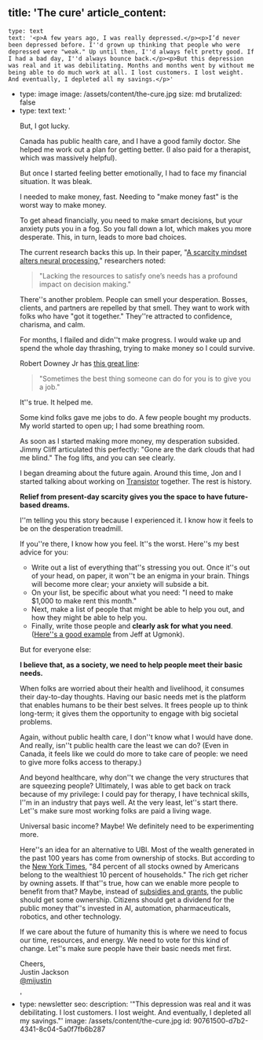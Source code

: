title: 'The cure'
article_content:
  -
    type: text
    text: '<p>A few years ago, I was really depressed.</p><p>I’d never been depressed before. I''d grown up thinking that people who were depressed were "weak." Up until then, I''d always felt pretty good. If I had a bad day, I''d always bounce back.</p><p>But this depression was real and it was debilitating. Months and months went by without me being able to do much work at all. I lost customers. I lost weight. And eventually, I depleted all my savings.</p>'
  -
    type: image
    image: /assets/content/the-cure.jpg
    size: md
    brutalized: false
  -
    type: text
    text: '<p>But, I got lucky.</p><p>Canada has public health care, and I have a good family doctor. She helped me work out a plan for getting better. (I also paid for a therapist, which was massively helpful).</p><p>But once I started feeling better emotionally, I had to face my financial situation. It was bleak.</p><p>I needed to make money, fast. Needing to "make money fast" is the worst way to make money.</p><p>To get ahead financially, you need to make smart decisions, but your anxiety puts you in a fog. So you fall down a lot, which makes you more desperate. This, in turn, leads to more bad choices.</p><p>The current research backs this up. In their paper, "<a href="https://www.ncbi.nlm.nih.gov/pmc/articles/PMC6575633/" target="_blank" rel="noopener noreferrer">A scarcity mindset alters neural processing</a>," researchers noted:</p><blockquote><p>"Lacking the resources to satisfy one’s needs has a profound impact on decision making."</p></blockquote><p>There''s another problem. People can smell your desperation. Bosses, clients, and partners are repelled by that smell. They want to work with folks who have "got it together." They''re attracted to confidence, charisma, and calm.</p><p>For months, I flailed and didn''t make progress. I would wake up and spend the whole day thrashing, trying to make money so I could survive.</p><p>Robert Downey Jr has&nbsp;<a href="https://twitter.com/mijustin/status/1251555726322892800" target="_blank" rel="noopener noreferrer">this great line</a>:</p><blockquote><p>"Sometimes the best thing someone can do for you is to give you a job."</p></blockquote><p>It''s true. It helped me.</p><p>Some kind folks gave me jobs to do. A few people bought my products. My world started to open up; I had some breathing room.</p><p>As soon as I started making more money, my desperation subsided. Jimmy Cliff articulated this perfectly: "Gone are the dark clouds that had me blind." The fog lifts, and you can see clearly.</p><p>I began dreaming about the future again. Around this time, Jon and I started talking about working on&nbsp;<a href="https://transistor.fm/?via=justin" target="_blank" rel="noopener noreferrer">Transistor</a>&nbsp;together. The rest is history.</p><p><strong>Relief from present-day scarcity gives you the space to have future-based dreams.</strong></p><p>I''m telling you this story because I experienced it. I know how it feels to be on the desperation treadmill.</p><p>If you''re there, I know how you feel. It''s the worst. Here''s my best advice for you:</p><ul><li>Write out a list of everything that''s stressing you out. Once it''s out of your head, on paper, it won''t be an enigma in your brain. Things will become more clear; your anxiety will subside a bit.</li><li>On your list, be specific about what you need: "I need to make $1,000 to make rent this month."</li><li>Next, make a list of people that might be able to help you out, and how they might be able to help you.</li><li>Finally, write those people and&nbsp;<strong>clearly ask for what you need</strong>. (<a href="https://manage.kmail-lists.com/subscriptions/web-view?a=aVinKJ&amp;c=A7KHyn&amp;r=pUKas84&amp;m=JuByd4&amp;k=ed1fcd24dbdccfe5f7fb5e3ab6e807d7" target="_blank" rel="noopener noreferrer">Here''s a good example</a>&nbsp;from Jeff at Ugmonk).</li></ul><p>But for everyone else:</p><p><strong>I believe that, as a society, we need to help people meet their basic needs.</strong></p><p>When folks are worried about their health and livelihood, it consumes their day-to-day thoughts. Having our basic needs met is the platform that enables humans to be their best selves. It frees people up to think long-term; it gives them the opportunity to engage with big societal problems.</p><p>Again, without public health care, I don''t know what I would have done. And really, isn''t public health care the least we can do? (Even in Canada, it feels like we could do more to take care of people: we need to give more folks access to therapy.)</p><p>And beyond healthcare, why don''t we change the very structures that are squeezing people? Ultimately, I was able to get back on track because of my privilege: I could pay for therapy, I have technical skills, I''m in an industry that pays well. At the very least, let''s start there. Let''s make sure most working folks are paid a living wage.</p><p>Universal basic income? Maybe! We definitely need to be experimenting more.</p><p>Here''s an idea for an alternative to UBI. Most of the wealth generated in the past 100 years has come from ownership of stocks. But according to the&nbsp;<a href="https://www.nytimes.com/2018/02/08/business/economy/stocks-economy.html">New York Times</a>, "84 percent of all stocks owned by Americans belong to the wealthiest 10 percent of households." The rich get richer by owning assets. If that''s true, how can we enable more people to benefit from that? Maybe, instead of <a href="https://www.latimes.com/business/la-fi-hy-musk-subsidies-20150531-story.html">subsidies and grants</a>, the public should get some ownership. Citizens should get a dividend for the public money that''s invested in AI, automation, pharmaceuticals, robotics, and other technology.</p><p>If we care about the future of humanity this is where we need to focus our time, resources, and energy. We need to vote for this kind of change. Let''s make sure people have their basic needs met first.</p><p>Cheers,<br>Justin Jackson<br>​<a href="https://twitter.com/mijustin" target="_blank" rel="noopener noreferrer">@mijustin</a></p>'
  -
    type: newsletter
seo:
  description: '"This depression was real and it was debilitating. I lost customers. I lost weight. And eventually, I depleted all my savings."'
  image: /assets/content/the-cure.jpg
id: 90761500-d7b2-4341-8c04-5a0f7fb6b287

